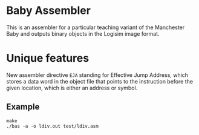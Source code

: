 # Baby Assembler

This is an assembler for a particular teaching variant of the Manchester Baby and outputs binary objects in the Logisim image format.

# Unique features

New assembler directive `EJA` standing for Effective Jump Address, which stores a data word in the object file that points to the instruction before the given location, which is either an address or symbol.

## Example

```
make
./bas -a -o ldiv.out test/ldiv.asm
```
